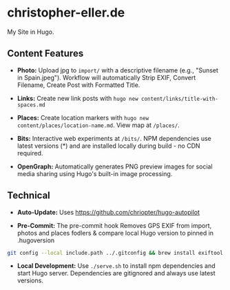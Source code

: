 # christopher-eller.de
My Site in Hugo.

## Content Features

- **Photo:** Upload jpg to `import/` with a descriptive filename (e.g., "Sunset in Spain.jpeg"). Workflow will automatically Strip EXIF, Convert Filename, Create Post with Formatted Title.

- **Links:** Create new link posts with `hugo new content/links/title-with-spaces.md`

- **Places:** Create location markers with `hugo new content/places/location-name.md`. View map at `/places/`.

- **Bits:** Interactive web experiments at `/bits/`. NPM dependencies use latest versions (*) and are installed locally during build - no CDN required.

- **OpenGraph:** Automatically generates PNG preview images for social media sharing using Hugo's built-in image processing.

## Technical

- **Auto-Update:** Uses https://github.com/chriopter/hugo-autopilot

- **Pre-Commit:** The pre-commit hook Removes GPS EXIF from import, photos and places fodlers & compare local Hugo version to pinned in .hugoversion
```bash
git config --local include.path ../.gitconfig && brew install exiftool
```

- **Local Development:** Use `./serve.sh` to install npm dependencies and start Hugo server. Dependencies are gitignored and always use latest versions. 
